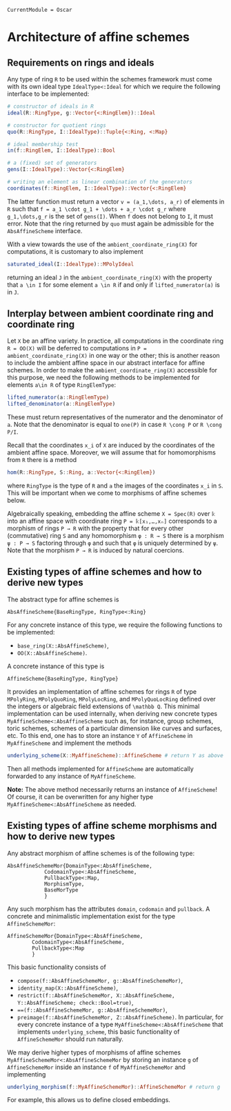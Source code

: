 ```@meta
CurrentModule = Oscar
```


# Architecture of affine schemes

## Requirements on rings and ideals

Any type of ring ``R`` to be used within the schemes framework
must come with its own ideal type `IdealType<:Ideal` for which
we require the following interface to be implemented:
```julia
# constructor of ideals in R
ideal(R::RingType, g::Vector{<:RingElem})::Ideal

# constructor for quotient rings
quo(R::RingType, I::IdealType)::Tuple{<:Ring, <:Map}

# ideal membership test
in(f::RingElem, I::IdealType)::Bool

# a (fixed) set of generators
gens(I::IdealType)::Vector{<:RingElem}

# writing an element as linear combination of the generators
coordinates(f::RingElem, I::IdealType)::Vector{<:RingElem}
```
The latter function must return a vector ``v = (a_1,\dots, a_r)``
of elements in ``R`` such that ``f = a_1 \cdot g_1 + \dots + a_r \cdot g_r``
where ``g_1,\dots,g_r`` is the set of `gens(I)`. When ``f`` does
not belong to ``I``, it must error. Note that the ring returned by
`quo` must again be admissible for the `AbsAffineScheme` interface.

With a view towards the use of the `ambient_coordinate_ring(X)` for computations,
it is customary to also implement
```julia
saturated_ideal(I::IdealType)::MPolyIdeal
```
returning an ideal ``J`` in the `ambient_coordinate_ring(X)` with the property
that ``a \in I`` for some element ``a \in R`` if and only if
`lifted_numerator(a)` is in ``J``.


## Interplay between ambient coordinate ring and coordinate ring

Let ``X`` be an affine variety.
In practice, all computations in the coordinate ring `R = OO(X)` will be deferred to
computations in `P = ambient_coordinate_ring(X)` in one way or the other;
this is another reason to include the ambient affine space in our abstract
interface for affine schemes. In order to make the `ambient_coordinate_ring(X)`
accessible for this purpose, we need the following methods to be implemented
for elements ``a\in R`` of type `RingElemType`:
```julia
lifted_numerator(a::RingElemType)
lifted_denominator(a::RingElemType)
```
These must return representatives of the numerator and the denominator
of ``a``. Note that the denominator is equal to `one(P)` in case
``R \cong P`` or ``R \cong P/I``.

Recall that the coordinates ``x_i`` of ``X`` are induced by the coordinates of
the ambient affine space.
Moreover, we will assume that for homomorphisms from ``R``
there is a method
```julia
hom(R::RingType, S::Ring, a::Vector{<:RingElem})
```
where `RingType` is the type of ``R`` and `a` the images
of the coordinates ``x_i`` in ``S``. This will be important
when we come to morphisms of affine schemes below.

Algebraically speaking, embedding the affine scheme ``X = Spec(R)`` over ``𝕜``
into an affine space with coordinate ring ``P = 𝕜[x₁,…,xₙ]`` corresponds to
a morphism of rings ``P → R`` with the property that for every other (commutative)
ring ``S`` and any homomorphism ``φ : R → S`` there is a morphism
``ψ : P → S`` factoring through ``φ`` and such that ``φ``
is uniquely determined by ``ψ``.
Note that the morphism ``P → R`` is induced by natural coercions.


## Existing types of affine schemes and how to derive new types

The abstract type for affine schemes is
```@docs
AbsAffineScheme{BaseRingType, RingType<:Ring}
```
For any concrete instance of this type, we require the following
functions to be implemented:
- `base_ring(X::AbsAffineScheme)`,
- `OO(X::AbsAffineScheme)`.

A concrete instance of this type is
```@docs
AffineScheme{BaseRingType, RingType}
```
It provides an implementation of affine schemes for rings ``R`` of type
`MPolyRing`, `MPolyQuoRing`, `MPolyLocRing`, and `MPolyQuoLocRing`
defined over the integers or algebraic field extensions of ``\mathbb Q``.
This minimal implementation can be used internally, when deriving new
concrete types `MyAffineScheme<:AbsAffineScheme` such as, for instance,
group schemes, toric schemes, schemes of a particular dimension
like curves and surfaces, etc. To this end, one has to store
an instance `Y` of `AffineScheme` in `MyAffineScheme` and implement the methods
```julia
underlying_scheme(X::MyAffineScheme)::AffineScheme # return Y as above
```
Then all methods implemented for `AffineScheme` are automatically
forwarded to any instance of `MyAffineScheme`.

**Note:** The above method necessarily returns an instance of `AffineScheme`!
Of course, it can be overwritten for any higher type `MyAffineScheme<:AbsAffineScheme` as needed.


## Existing types of affine scheme morphisms and how to derive new types

Any abstract morphism of affine schemes is of the following type:
```@docs
AbsAffineSchemeMor{DomainType<:AbsAffineScheme,
            CodomainType<:AbsAffineScheme,
            PullbackType<:Map,
            MorphismType,
            BaseMorType
            }
```
Any such morphism has the attributes `domain`, `codomain` and `pullback`.
A concrete and minimalistic implementation exist for the type `AffineSchemeMor`:
```@docs
AffineSchemeMor{DomainType<:AbsAffineScheme,
        CodomainType<:AbsAffineScheme,
        PullbackType<:Map
        }
```
This basic functionality consists of
- `compose(f::AbsAffineSchemeMor, g::AbsAffineSchemeMor)`,
- `identity_map(X::AbsAffineScheme)`,
- `restrict(f::AbsAffineSchemeMor, X::AbsAffineScheme, Y::AbsAffineScheme; check::Bool=true)`,
- `==(f::AbsAffineSchemeMor, g::AbsAffineSchemeMor)`,
- `preimage(f::AbsAffineSchemeMor, Z::AbsAffineScheme)`.
In particular, for every concrete instance of a type `MyAffineScheme<:AbsAffineScheme` that
implements `underlying_scheme`, this basic functionality of `AffineSchemeMor`
should run naturally.

We may derive higher types of morphisms of affine schemes `MyAffineSchemeMor<:AbsAffineSchemeMor`
by storing an instance `g` of `AffineSchemeMor` inside an instance `f` of
`MyAffineSchemeMor` and implementing
```julia
underlying_morphism(f::MyAffineSchemeMor)::AffineSchemeMor # return g
```
For example, this allows us to define closed embeddings.
